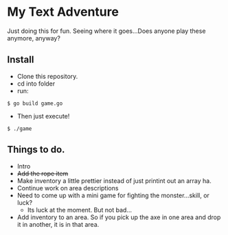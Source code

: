 # My Text Adventure

Just doing this for fun. Seeing where it goes...Does anyone play these anymore, anyway?

## Install

- Clone this repository.
- cd into folder
- run: 

```shell
$ go build game.go
```
- Then just execute!

```shell
$ ./game
```

## Things to do.

- Intro
- ~~Add the rope item~~
- Make inventory a little prettier instead of just printint out an array ha. 
- Continue work on area descriptions
- Need to come up with a mini game for fighting the monster...skill, or luck?
  - Its luck at the moment. But not bad...
- Add inventory to an area. So if you pick up the axe in one area and drop it in another, it is in that area. 

